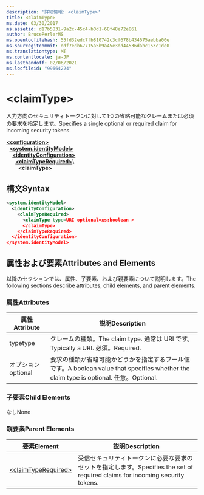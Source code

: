 ```yaml
---
description: '詳細情報: <claimType>'
title: <claimType>
ms.date: 03/30/2017
ms.assetid: d17b5831-9a2c-45c4-b0d1-68f48e72e861
author: BrucePerlerMS
ms.openlocfilehash: 55fd32edc7fb810742c3cf678b434675aebba00e
ms.sourcegitcommit: ddf7edb67715a5b9a45e3dd44536dabc153c1de0
ms.translationtype: MT
ms.contentlocale: ja-JP
ms.lasthandoff: 02/06/2021
ms.locfileid: "99664224"
---
```

# \<claimType>

<span data-ttu-id="2d520-102">入力方向のセキュリティトークンに対して1つの省略可能なクレームまたは必須の要求を指定します。</span><span class="sxs-lookup"><span data-stu-id="2d520-102">Specifies a single optional or required claim for incoming security tokens.</span></span>  
  
[**\<configuration>**](../configuration-element.md)\
&nbsp;&nbsp;[**\<system.identityModel>**](system-identitymodel.md)\
&nbsp;&nbsp;&nbsp;&nbsp;[**\<identityConfiguration>**](identityconfiguration.md)\
&nbsp;&nbsp;&nbsp;&nbsp;&nbsp;&nbsp;[**\<claimTypeRequired>**](claimtyperequired.md)\  
&nbsp;&nbsp;&nbsp;&nbsp;&nbsp;&nbsp;&nbsp;&nbsp;**\<claimType>**  
  
## <a name="syntax"></a><span data-ttu-id="2d520-103">構文</span><span class="sxs-lookup"><span data-stu-id="2d520-103">Syntax</span></span>  
  
```xml  
<system.identityModel>  
  <identityConfiguration>  
    <claimTypeRequired>  
      <claimType type=URI optional=xs:boolean >  
      </claimType>  
    </claimTypeRequired>  
  </identityConfiguration>  
</system.identityModel>  
```  
  
## <a name="attributes-and-elements"></a><span data-ttu-id="2d520-104">属性および要素</span><span class="sxs-lookup"><span data-stu-id="2d520-104">Attributes and Elements</span></span>  

 <span data-ttu-id="2d520-105">以降のセクションでは、属性、子要素、および親要素について説明します。</span><span class="sxs-lookup"><span data-stu-id="2d520-105">The following sections describe attributes, child elements, and parent elements.</span></span>  
  
### <a name="attributes"></a><span data-ttu-id="2d520-106">属性</span><span class="sxs-lookup"><span data-stu-id="2d520-106">Attributes</span></span>  
  
|<span data-ttu-id="2d520-107">属性</span><span class="sxs-lookup"><span data-stu-id="2d520-107">Attribute</span></span>|<span data-ttu-id="2d520-108">説明</span><span class="sxs-lookup"><span data-stu-id="2d520-108">Description</span></span>|  
|---------------|-----------------|  
|<span data-ttu-id="2d520-109">type</span><span class="sxs-lookup"><span data-stu-id="2d520-109">type</span></span>|<span data-ttu-id="2d520-110">クレームの種類。</span><span class="sxs-lookup"><span data-stu-id="2d520-110">The claim type.</span></span> <span data-ttu-id="2d520-111">通常は URI です。</span><span class="sxs-lookup"><span data-stu-id="2d520-111">Typically a URI.</span></span> <span data-ttu-id="2d520-112">必須。</span><span class="sxs-lookup"><span data-stu-id="2d520-112">Required.</span></span>|  
|<span data-ttu-id="2d520-113">オプション</span><span class="sxs-lookup"><span data-stu-id="2d520-113">optional</span></span>|<span data-ttu-id="2d520-114">要求の種類が省略可能かどうかを指定するブール値です。</span><span class="sxs-lookup"><span data-stu-id="2d520-114">A boolean value that specifies whether the claim type is optional.</span></span> <span data-ttu-id="2d520-115">任意。</span><span class="sxs-lookup"><span data-stu-id="2d520-115">Optional.</span></span>|  
  
### <a name="child-elements"></a><span data-ttu-id="2d520-116">子要素</span><span class="sxs-lookup"><span data-stu-id="2d520-116">Child Elements</span></span>  

 <span data-ttu-id="2d520-117">なし</span><span class="sxs-lookup"><span data-stu-id="2d520-117">None</span></span>  
  
### <a name="parent-elements"></a><span data-ttu-id="2d520-118">親要素</span><span class="sxs-lookup"><span data-stu-id="2d520-118">Parent Elements</span></span>  
  
|<span data-ttu-id="2d520-119">要素</span><span class="sxs-lookup"><span data-stu-id="2d520-119">Element</span></span>|<span data-ttu-id="2d520-120">説明</span><span class="sxs-lookup"><span data-stu-id="2d520-120">Description</span></span>|  
|-------------|-----------------|  
|[\<claimTypeRequired>](claimtyperequired.md)|<span data-ttu-id="2d520-121">受信セキュリティトークンに必要な要求のセットを指定します。</span><span class="sxs-lookup"><span data-stu-id="2d520-121">Specifies the set of required claims for incoming security tokens.</span></span>|
